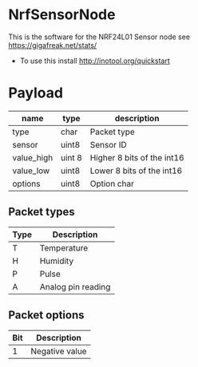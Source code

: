NrfSensorNode
=============

This is the software for the NRF24L01 Sensor node see https://gigafreak.net/stats/

* To use this install http://inotool.org/quickstart

# Payload
| name | type | description |
-------|------|-------------|
| type | char | Packet type |
| sensor | uint8 | Sensor ID |
| value_high | uint 8 | Higher 8 bits of the int16 |
| value_low| uint8 | Lower 8 bits of the int16 |
| options | uint8 | Option char |
 
## Packet types

| Type | Description |
-------|-------------|
| T | Temperature |
| H | Humidity |
| P | Pulse |
| A | Analog pin reading |

## Packet options
| Bit | Description |
|-----|-------------|
| 1 | Negative value|


